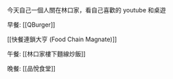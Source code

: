 
今天自己一個人關在林口家，看自己喜歡的 youtube 和桌遊

早餐: [[QBurger]]

[[快餐連鎖大亨 (Food Chain Magnate)]]

午餐: [[林口家樓下麵線炒飯]]

晚餐: [[品悅食堂]]